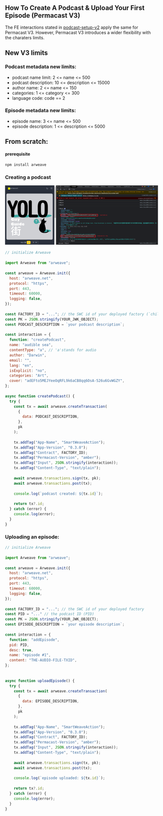 ## How To Create A Podcast & Upload Your First Episode (Permacast V3)

The FE interactions stated in [podcast-setup-v2](../podcast-setup-v2.md) apply the same for Permacast V3. However, Permacast V3 introduces a wider flexibility with the charaters limits.

## New V3 limits

### Podcast metadata new limits:
- podcast name limit: 2 <= name <= 500
- podcast description: 10 <= description <= 15000
- author name: 2 <= name <= 150
- categories: 1 <= category <= 300
- language code: code == 2

### Episode metadata new limits:
- episode name: 3 <= name <= 500
- episode description: 1 <= description <= 5000

## From scratch:

#### prerequisite
```sh
npm install arweave
``` 

### Creating a podcast

![fid-pid](../../img/fid-pid.png)

```js
// initialize Arweave

import Arweave from "arweave";

const arweave = Arweave.init({
  host: "arweave.net",
  protocol: "https",
  port: 443,
  timeout: 60000,
  logging: false,
});

const FACTORY_ID = "..."; // the SWC id of your deployed factory (`childOd`)
const PK = JSON.stringify(YOUR_JWK_OBJECT);
const PODCAST_DESCRIPTION = `your podcast description`;

const interaction = {
  function: "createPodcast",
  name: "audible sea",
  contentType: "a", // 'a'stands for audio
  author: "Darwin",
  email: "",
  lang: "en",
  isExplicit: "no",
  categories: "Art",
  cover: "adEFto5MEJYeeOqRFL9k6aCB8qq6OsA-526u6GvWGZY",
};

async function createPodcast() {
  try {
    const tx = await arweave.createTransaction(
      {
        data: PODCAST_DESCRIPTION,
      },
      pk
    );

    tx.addTag("App-Name", "SmartWeaveAction");
    tx.addTag("App-Version", "0.3.0");
    tx.addTag("Contract", FACTORY_ID);
    tx.addTag("Permacast-Version", "amber");
    tx.addTag("Input", JSON.stringify(interaction));
    tx.addTag("Content-Type", "text/plain");

    await arweave.transactions.sign(tx, pk);
    await arweave.transactions.post(tx);

    console.log(`podcast created: ${tx.id}`);

    return tx?.id;
  } catch (error) {
    console.log(error);
  }
}

```

### Uploading an episode: 

```js
// initialize Arweave

import Arweave from "arweave";

const arweave = Arweave.init({
  host: "arweave.net",
  protocol: "https",
  port: 443,
  timeout: 60000,
  logging: false,
});

const FACTORY_ID = "..."; // the SWC id of your deployed factory
const PID = "..." // the podcast ID (PID)
const PK = JSON.stringify(YOUR_JWK_OBJECT);
const EPISODE_DESCRIPTION = `your episode description`;

const interaction = {
  function: "addEpisode",
  pid: PID,
  desc: true,
  name: "episode #1",
  content: "THE-AUDIO-FILE-TXID",
};


async function uploadEpisode() {
  try {
    const tx = await arweave.createTransaction(
      {
        data: EPISODE_DESCRIPTION,
      },
      pk
    );

    tx.addTag("App-Name", "SmartWeaveAction");
    tx.addTag("App-Version", "0.3.0");
    tx.addTag("Contract", FACTORY_ID);
    tx.addTag("Permacast-Version", "amber");
    tx.addTag("Input", JSON.stringify(interaction));
    tx.addTag("Content-Type", "text/plain");

    await arweave.transactions.sign(tx, pk);
    await arweave.transactions.post(tx);

    console.log(`episode uploaded: ${tx.id}`);

    return tx?.id;
  } catch (error) {
    console.log(error);
  }
}

```
